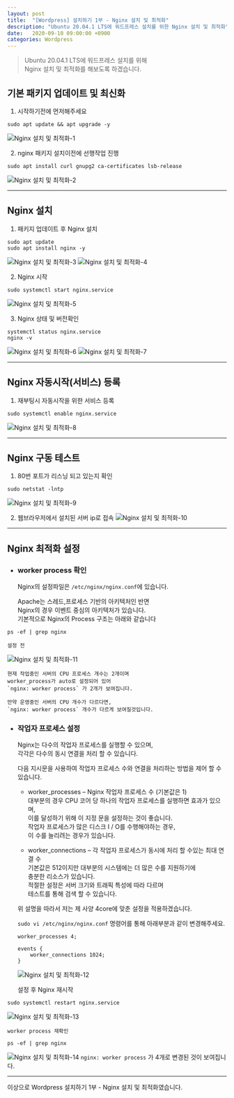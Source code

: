 ```yaml
---
layout: post
title:  "[Wordpress] 설치하기 1부 - Nginx 설치 및 최적화"
description: "Ubuntu 20.04.1 LTS에 워드프레스 설치를 위한 Nginx 설치 및 최적화"
date:   2020-09-10 09:00:00 +0900
categories: Wordpress
---
```

>Ubuntu 20.04.1 LTS에 워드프레스 설치를 위해  
>Nginx 설치 및 최적화를 해보도록 하겠습니다.

## 기본 패키지 업데이트 및 최신화

1. 시작하기전에 먼저해주세요
```
sudo apt update && apt upgrade -y
```
![Nginx 설치 및 최적화-1](/assets/images/2020-10-22/nginx-installation-and-optimization-1.png)

2. nginx 패키지 설치이전에 선행작업 진행  
```
sudo apt install curl gnupg2 ca-certificates lsb-release
```
![Nginx 설치 및 최적화-2](/assets/images/2020-10-22/nginx-installation-and-optimization-2.png)

--- 

## Nginx 설치
1. 패키지 업데이트 후 Nginx 설치  
```
sudo apt update
sudo apt install nginx -y
```
![Nginx 설치 및 최적화-3](/assets/images/2020-10-22/nginx-installation-and-optimization-3.png)
![Nginx 설치 및 최적화-4](/assets/images/2020-10-22/nginx-installation-and-optimization-4.png)

2. Nginx 시작
```
sudo systemctl start nginx.service
```
![Nginx 설치 및 최적화-5](/assets/images/2020-10-22/nginx-installation-and-optimization-5.png)

3. Nginx 상태 및 버전확인
```
systemctl status nginx.service
nginx -v
```
![Nginx 설치 및 최적화-6](/assets/images/2020-10-22/nginx-installation-and-optimization-6.png)
![Nginx 설치 및 최적화-7](/assets/images/2020-10-22/nginx-installation-and-optimization-7.png)

---

## Nginx 자동시작(서비스) 등록
1. 재부팅시 자동시작을 위한 서비스 등록  
```
sudo systemctl enable nginx.service
```
![Nginx 설치 및 최적화-8](/assets/images/2020-10-22/nginx-installation-and-optimization-8.png)

---

## Nginx 구동 테스트
1. 80번 포트가 리스닝 되고 있는지 확인  
```
sudo netstat -lntp
```
![Nginx 설치 및 최적화-9](/assets/images/2020-10-22/nginx-installation-and-optimization-9.png)

2. 웹브라우저에서 설치된 서버 ip로 접속
![Nginx 설치 및 최적화-10](/assets/images/2020-10-22/nginx-installation-and-optimization-10.png)

---

## Nginx 최적화 설정
* ### worker process 확인
    Nginx의 설정파일은 `/etc/nginx/nginx.conf`에 있습니다.  

    Apache는 스레드,프로세스 기반의 아키텍처인 반면  
    Nginx의 경우 이벤트 중심의 아키텍처가 있습니다.  
    기본적으로 Nginx의 Process 구조는 아래와 같습니다
```
ps -ef | grep nginx
```

    설정 전
![Nginx 설치 및 최적화-11](/assets/images/2020-10-22/nginx-installation-and-optimization-11.png)

    현재 작업중인 서버의 CPU 프로세스 개수는 2개이며  
    worker_process가 auto로 설정되어 있어  
    `nginx: worker process` 가 2개가 보여집니다.

    만약 운영중인 서버의 CPU 개수가 다르다면,  
    `nginx: worker process` 개수가 다르게 보여질것입니다.


* ### 작업자 프로세스 설정
    Nginx는 다수의 작업자 프로세스를 실행할 수 있으며,  
    각각은 다수의 동시 연결을 처리 할 수 ​​있습니다.

    다음 지시문을 사용하여 작업자 프로세스 수와 연결을 처리하는 방법을 제어 할 수 있습니다.

    * worker_processes – Nginx 작업자 프로세스 수 (기본값은 1)  
        대부분의 경우 CPU 코어 당 하나의 작업자 프로세스를 실행하면 효과가 있으며,  
        이를 달성하기 위해 이 지정 문을 설정하는 것이 좋습니다.  
        작업자 프로세스가 많은 디스크 I / O를 수행해야하는 경우,  
        이 수를 늘리려는 경우가 있습니다.

    * worker_connections – 각 작업자 프로세스가 동시에 처리 할 수있는 최대 연결 수  
        기본값은 512이지만 대부분의 시스템에는 더 많은 수를 지원하기에  
        충분한 리소스가 있습니다.  
        적절한 설정은 서버 크기와 트래픽 특성에 따라 다르며  
        테스트를 통해 검색 할 수 있습니다.  

    위 설명을 따라서 저는 제 사양 4core에 맞춘 설정을 적용하겠습니다.

    `sudo vi /etc/nginx/nginx.conf` 명령어를 통해 아래부분과 같이 변경해주세요.   
    ```
    worker_processes 4;

    events {
        worker_connections 1024;
    }
    ```
    ![Nginx 설치 및 최적화-12](/assets/images/2020-10-22/nginx-installation-and-optimization-12.png)

    설정 후 Nginx 재시작
```
sudo systemctl restart nginx.service
```
![Nginx 설치 및 최적화-13](/assets/images/2020-10-22/nginx-installation-and-optimization-13.png)

    worker process 재확인
```
ps -ef | grep nginx
```
![Nginx 설치 및 최적화-14](/assets/images/2020-10-22/nginx-installation-and-optimization-14.png)
`nginx: worker process` 가 4개로 변경된 것이 보여집니다.

---

이상으로 Wordpress 설치하기 1부 - Nginx 설치 및 최적화였습니다.